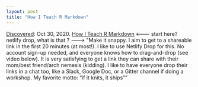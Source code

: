 ```yaml
---
layout: post
title: "How I Teach R Markdown"
---
```

[Discovered](http://rolandtanglao.com/2020/07/29/p1-blogthis-checkvist-list-links-to-blog/): Oct 30, 2020. [How I Teach R Markdown](https://alison.rbind.io/post/2020-05-28-how-i-teach-r-markdown/) <--- start here?  netlify drop, what is that ?  ---> "Make it snappy. I aim to get to a shareable link in the first 20 minutes (at most!). I like to use Netlify Drop for this. No account sign-up needed, and everyone knows how to drag-and-drop (see video below). It is very satisfying to get a link they can share with their mom/best friend/arch nemesis (kidding). I like to have everyone drop their links in a chat too, like a Slack, Google Doc, or a Gitter channel if doing a workshop. My favorite motto: “if it knits, it ships”"

